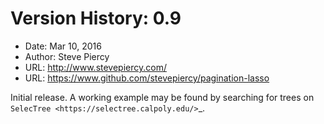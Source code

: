 Version History: 0.9
====================
* Date: Mar 10, 2016
* Author: Steve Piercy
* URL: http://www.stevepiercy.com/
* URL: https://www.github.com/stevepiercy/pagination-lasso

Initial release. A working example may be found by searching for trees on
`SelecTree <https://selectree.calpoly.edu/>`_.

